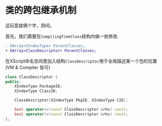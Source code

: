# 类的跨包继承机制

这玩意就俩个字，阴间。

首先，我们需要在`CompilingTimeClass`结构内做一些修改.

```diff
- XArray<XIndexType> ParentClasses;
+ XArray<ClassDescriptor> ParentClasses;
```

在XScript命名空间里加入结构`ClassDescriptor`用于全局描述某一个包的位置 (VM & Compiler 皆可)

``` c++
class ClassDescriptor {
public:
    XIndexType PackageID;
    XIndexType ClassID;

    ClassDescriptor(XIndexType PkgID, XIndexType CID);

    bool operator==(const ClassDescriptor &rhs) const;
    bool operator!=(const ClassDescriptor &rhs) const;
};
```



